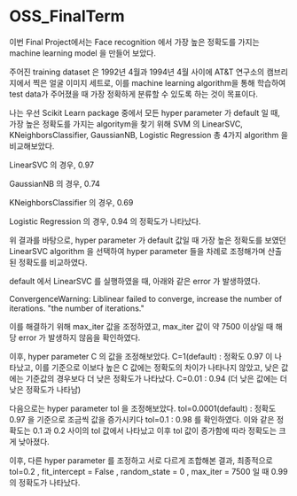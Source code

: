 # OSS_FinalTerm
이번 Final Project에서는 Face recognition 에서 가장 높은 정확도를 가지는 machine learning model 을 만들어 보았다.

주어진 training dataset 은 1992년 4월과 1994년 4월 사이에 AT&T 연구소의 캠브리지에서 찍은 얼굴 이미지 세트로,
이를 machine learning algorithm을 통해 학습하여 test data가 주어졌을 때 가장 정확하게 분류할 수 있도록 하는 것이 목표이다.

나는 우선 Scikit Learn package 중에서 모든 hyper parameter 가 default 일 때, 가장 높은 정확도를 가지는 algoritym을 찾기 위해
SVM 의 LinearSVC, KNeighborsClassifier, GaussianNB, Logistic Regression 총 4가지 algorithm 을 비교해보았다.

LinearSVC 의 경우, 0.97

GaussianNB 의 경우, 0.74

KNeighborsClassifier 의 경우, 0.69

Logistic Regression 의 경우, 0.94 의 정확도가 나타났다.

위 결과를 바탕으로, hyper parameter 가 default 값일 때 가장 높은 정확도를 보였던 LinearSVC algorithm 을 선택하여
hyper parameter 들을 차례로 조정해가며 산출된 정확도를 비교하였다.

default 에서 LinearSVC 를 실행하였을 때, 아래와 같은 error 가 발생하였다.

ConvergenceWarning: Liblinear failed to converge, increase the number of iterations. "the number of iterations."

이를 해결하기 위해 max_iter 값을 조정하였고, max_iter 값이 약 7500 이상일 때 해당 error 가 발생하지 않음을 확인하였다.

이후, hyper parameter C 의 값을 조정해보았다. C=1(default) : 정확도 0.97 이 나타났고, 이를 기준으로 이보다 높은 C 값에는 정확도의 차이가
나타나지 않았고, 낮은 값에는 기준값의 경우보다 더 낮은 정확도가 나타났다. C=0.01 : 0.94 (더 낮은 값에는 더 낮은 정확도가 나타남)

다음으로는 hyper parameter tol 을 조정해보았다. tol=0.0001(default) : 정확도 0.97 을 기준으로 조금씩 값을 증가시키다
tol=0.1 : 0.98 를 확인하였다. 이와 같은 정확도는 0.1 과 0.2 사이의 tol 값에서 나타났고 이후 tol 값이 증가함에 따라 정확도는 크게 낮아졌다.

이후, 다른 hyper parameter 를 조정하고 서로 다르게 조합해본 결과, 
최종적으로 tol=0.2 , fit_intercept = False , random_state = 0 , max_iter = 7500 일 때 0.99 의 정확도가 나타났다.
